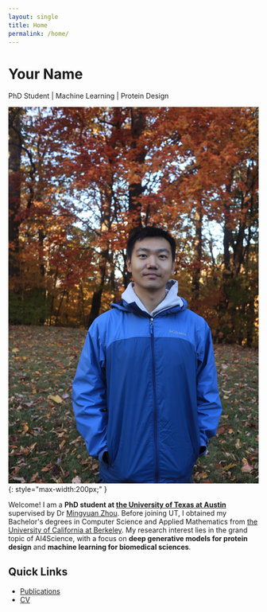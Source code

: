 ```yaml
---
layout: single
title: Home
permalink: /home/
---
```


# Your Name
PhD Student | Machine Learning | Protein Design  

![Profile](profile.jpg){: style="max-width:200px;" }

Welcome! I am a **PhD student at [the University of Texas at Austin](https://www.utexas.edu/)** supervised by Dr [Mingyuan Zhou](https://mingyuanzhou.github.io/). Before joining UT, I obtained my Bachelor's degrees in Computer Science and Applied Mathematics from [the University of California at Berkeley](https://www.berkeley.edu/). My research interest lies in the grand topic of AI4Science, with a focus on **deep generative models for protein design** and **machine learning for biomedical sciences**.  

## Quick Links
- [Publications](publications.md)
- [CV](cv.md)
